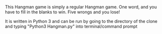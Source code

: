 This Hangman game is simply a regular Hangman game. One word, and you have to fill in the blanks to win. Five wrongs and you lose!

It is written in Python 3 and can be run by going to the directory of the clone and typing "Python3 Hangman.py" into terminal/command prompt